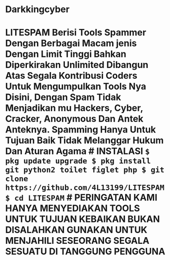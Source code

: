 # Darkkingcyber
# LITESPAM Berisi Tools Spammer Dengan Berbagai Macam jenis Dengan Limit Tinggi Bahkan Diperkirakan Unlimited Dibangun Atas Segala Kontribusi Coders Untuk Mengumpulkan Tools Nya Disini, Dengan Spam Tidak Menjadikan mu Hackers, Cyber, Cracker, Anonymous Dan Antek Anteknya. Spamming Hanya Untuk Tujuan Baik Tidak Melanggar Hukum Dan Aturan Agama  # INSTALASI ``` $ pkg update upgrade $ pkg install git python2 toilet figlet php $ git clone https://github.com/4L13199/LITESPAM $ cd LITESPAM ``` # PERINGATAN KAMI HANYA MENYEDIAKAN TOOLS UNTUK TUJUAN KEBAIKAN BUKAN DISALAHKAN GUNAKAN UNTUK MENJAHILI SESEORANG SEGALA SESUATU DI TANGGUNG PENGGUNA
